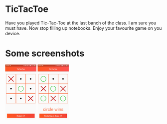# TicTacToe

Have you played Tic-Tac-Toe at the last banch of the class. I am sure you must have. 
Now stop filling up notebooks. Enjoy your favourite game on you device.

# Some screenshots 


<img src="https://github.com/mohit28798/tictactoe_game/blob/master/images/screenshot2.jpg" alt="screenshot" width="100"/>


<img src="https://github.com/mohit28798/tictactoe_game/blob/master/images/screenshot1.jpg" alt="screenshot" width="100"/>
